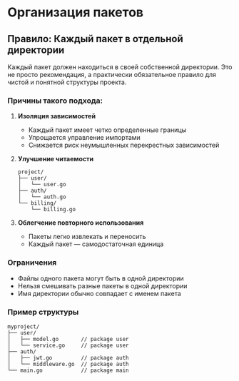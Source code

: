 # Организация пакетов

## Правило: Каждый пакет в отдельной директории

Каждый пакет должен находиться в своей собственной директории. Это не просто рекомендация, а практически обязательное правило для чистой и понятной структуры проекта.

### Причины такого подхода:

1. **Изоляция зависимостей**
   - Каждый пакет имеет четко определенные границы
   - Упрощается управление импортами
   - Снижается риск неумышленных перекрестных зависимостей

2. **Улучшение читаемости**
   ```
   project/
   ├── user/
   │   └── user.go
   ├── auth/
   │   └── auth.go
   └── billing/
       └── billing.go
   ```

3. **Облегчение повторного использования**
   - Пакеты легко извлекать и переносить
   - Каждый пакет — самодостаточная единица

### Ограничения

- Файлы одного пакета могут быть в одной директории
- Нельзя смешивать разные пакеты в одной директории
- Имя директории обычно совпадает с именем пакета

### Пример структуры

```
myproject/
├── user/
│   ├── model.go       // package user
│   └── service.go     // package user
├── auth/
│   ├── jwt.go         // package auth
│   └── middleware.go  // package auth
└── main.go            // package main
```

